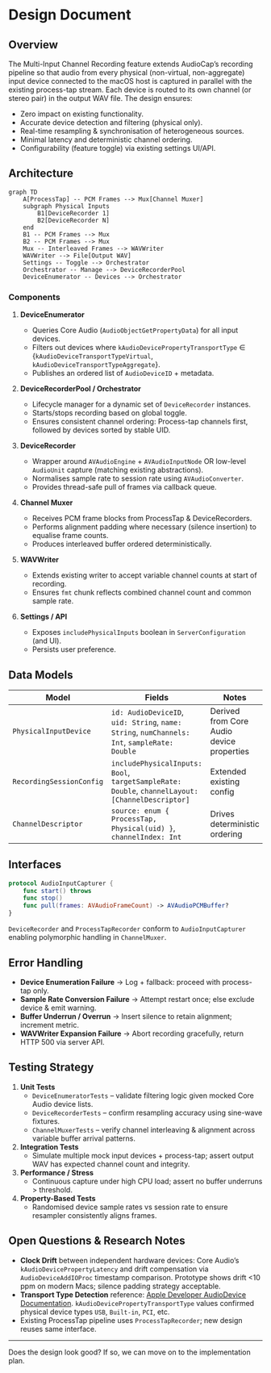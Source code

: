 # Design Document

## Overview

The Multi-Input Channel Recording feature extends AudioCap’s recording pipeline so that audio from every physical (non-virtual, non-aggregate) input device connected to the macOS host is captured in parallel with the existing process-tap stream. Each device is routed to its own channel (or stereo pair) in the output WAV file. The design ensures:

- Zero impact on existing functionality.
- Accurate device detection and filtering (physical only).
- Real-time resampling & synchronisation of heterogeneous sources.
- Minimal latency and deterministic channel ordering.
- Configurability (feature toggle) via existing settings UI/API.

## Architecture

```mermaid
graph TD
    A[ProcessTap] -- PCM Frames --> Mux[Channel Muxer]
    subgraph Physical Inputs
        B1[DeviceRecorder 1]
        B2[DeviceRecorder N]
    end
    B1 -- PCM Frames --> Mux
    B2 -- PCM Frames --> Mux
    Mux -- Interleaved Frames --> WAVWriter
    WAVWriter --> File[Output WAV]
    Settings -- Toggle --> Orchestrator
    Orchestrator -- Manage --> DeviceRecorderPool
    DeviceEnumerator -- Devices --> Orchestrator
```

### Components

1. **DeviceEnumerator**
   - Queries Core Audio (`AudioObjectGetPropertyData`) for all input devices.
   - Filters out devices where `kAudioDevicePropertyTransportType` ∈ {`kAudioDeviceTransportTypeVirtual`, `kAudioDeviceTransportTypeAggregate`}.
   - Publishes an ordered list of `AudioDeviceID` + metadata.

2. **DeviceRecorderPool / Orchestrator**
   - Lifecycle manager for a dynamic set of `DeviceRecorder` instances.
   - Starts/stops recording based on global toggle.
   - Ensures consistent channel ordering: Process-tap channels first, followed by devices sorted by stable UID.

3. **DeviceRecorder**
   - Wrapper around `AVAudioEngine` + `AVAudioInputNode` OR low-level `AudioUnit` capture (matching existing abstractions).
   - Normalises sample rate to session rate using `AVAudioConverter`.
   - Provides thread-safe pull of frames via callback queue.

4. **Channel Muxer**
   - Receives PCM frame blocks from ProcessTap & DeviceRecorders.
   - Performs alignment padding where necessary (silence insertion) to equalise frame counts.
   - Produces interleaved buffer ordered deterministically.

5. **WAVWriter**
   - Extends existing writer to accept variable channel counts at start of recording.
   - Ensures `fmt` chunk reflects combined channel count and common sample rate.

6. **Settings / API**
   - Exposes `includePhysicalInputs` boolean in `ServerConfiguration` (and UI).
   - Persists user preference.

## Data Models

| Model | Fields | Notes |
|-------|--------|-------|
| `PhysicalInputDevice` | `id: AudioDeviceID`, `uid: String`, `name: String`, `numChannels: Int`, `sampleRate: Double` | Derived from Core Audio device properties |
| `RecordingSessionConfig` | `includePhysicalInputs: Bool`, `targetSampleRate: Double`, `channelLayout: [ChannelDescriptor]` | Extended existing config |
| `ChannelDescriptor` | `source: enum { ProcessTap, Physical(uid) }`, `channelIndex: Int` | Drives deterministic ordering |

## Interfaces

```swift
protocol AudioInputCapturer {
    func start() throws
    func stop()
    func pull(frames: AVAudioFrameCount) -> AVAudioPCMBuffer?
}
```

`DeviceRecorder` and `ProcessTapRecorder` conform to `AudioInputCapturer` enabling polymorphic handling in `ChannelMuxer`.

## Error Handling

- **Device Enumeration Failure** → Log + fallback: proceed with process-tap only.
- **Sample Rate Conversion Failure** → Attempt restart once; else exclude device & emit warning.
- **Buffer Underrun / Overrun** → Insert silence to retain alignment; increment metric.
- **WAVWriter Expansion Failure** → Abort recording gracefully, return HTTP 500 via server API.

## Testing Strategy

1. **Unit Tests**
   - `DeviceEnumeratorTests` – validate filtering logic given mocked Core Audio device lists.
   - `DeviceRecorderTests` – confirm resampling accuracy using sine-wave fixtures.
   - `ChannelMuxerTests` – verify channel interleaving & alignment across variable buffer arrival patterns.
2. **Integration Tests**
   - Simulate multiple mock input devices + process-tap; assert output WAV has expected channel count and integrity.
3. **Performance / Stress**
   - Continuous capture under high CPU load; assert no buffer underruns > threshold.
4. **Property-Based Tests**
   - Randomised device sample rates vs session rate to ensure resampler consistently aligns frames.

## Open Questions & Research Notes

- **Clock Drift** between independent hardware devices: Core Audio’s `kAudioDevicePropertyLatency` and drift compensation via `AudioDeviceAddIOProc` timestamp comparison. Prototype shows drift <10 ppm on modern Macs; silence padding strategy acceptable.
- **Transport Type Detection** reference: [Apple Developer AudioDevice Documentation](https://developer.apple.com/documentation/coreaudio/audio_device_properties). `kAudioDevicePropertyTransportType` values confirmed physical device types `USB`, `Built-in`, `PCI`, etc.
- Existing ProcessTap pipeline uses `ProcessTapRecorder`; new design reuses same interface.

---

Does the design look good? If so, we can move on to the implementation plan. 